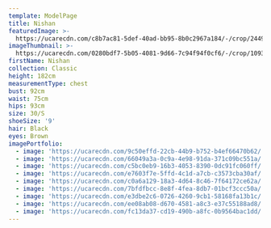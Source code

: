 ```yaml
---
template: ModelPage
title: Nishan
featuredImage: >-
  https://ucarecdn.com/c8b7ac81-5def-40ad-bb95-8b0c2967a184/-/crop/2449x1385/0,7/-/preview/
imageThumbnail: >-
  https://ucarecdn.com/0280bdf7-5b05-4081-9d66-7c94f94f0cf6/-/crop/1093x1500/1048,0/-/preview/
firstName: Nishan
collection: Classic
height: 182cm
measurementType: chest
bust: 92cm
waist: 75cm
hips: 93cm
size: 30/S
shoeSize: '9'
hair: Black
eyes: Brown
imagePortfolio:
  - image: 'https://ucarecdn.com/9c50effd-22cb-44b9-b752-b4ef66470b62/'
  - image: 'https://ucarecdn.com/66049a3a-0c9a-4e98-91da-371c09bc551a/'
  - image: 'https://ucarecdn.com/c5bc0eb9-16b3-4053-8390-0dc91fc060ff/'
  - image: 'https://ucarecdn.com/e7603f7e-5ffd-4c1d-a7cb-c3573cba30af/'
  - image: 'https://ucarecdn.com/c0a6a129-18a3-4d64-8c46-7f64172ce62a/'
  - image: 'https://ucarecdn.com/7bfdfbcc-8e8f-4fea-8db7-01bcf3ccc50a/'
  - image: 'https://ucarecdn.com/e3dbe2c6-0726-4260-9cb1-58168fa13b1c/'
  - image: 'https://ucarecdn.com/ee08ab08-d670-4581-a8c3-e37c55188ad8/'
  - image: 'https://ucarecdn.com/fc13da37-cd19-490b-a8fc-0b9564bac1dd/'
---
```


